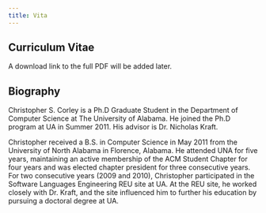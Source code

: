 ```yaml
---
title: Vita
---
```


Curriculum Vitae
----------------
A download link to the full PDF will be added later.

Biography
---------
Christopher S. Corley is a Ph.D Graduate Student in the Department of Computer
Science at The University of Alabama.
He joined the Ph.D program at UA in Summer 2011. His advisor is Dr. Nicholas
Kraft.

Christopher received a B.S. in Computer Science in May 2011 from the University
of North Alabama in Florence, Alabama. He attended UNA for five years,
maintaining an active membership of the ACM Student Chapter for four years and
was elected chapter president for three consecutive years. For two consecutive
years (2009 and 2010), Christopher participated in the Software Languages
Engineering REU site at UA. At the REU site, he worked closely with Dr. Kraft,
and the site influenced him to further his education by pursuing a doctoral
degree at UA.
